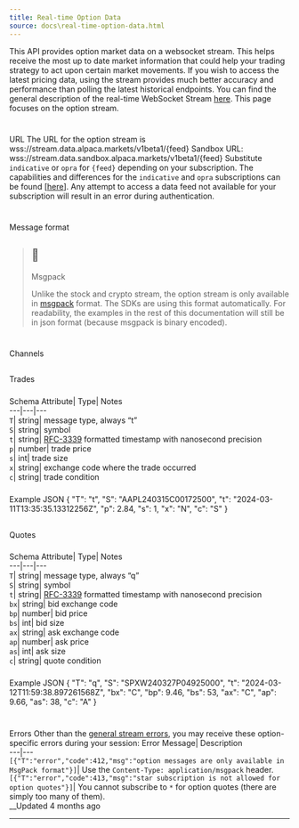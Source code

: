 ```yaml
---
title: Real-time Option Data
source: docs\real-time-option-data.html
---
```


This API provides option market data on a websocket stream. This helps receive the most up to date market information that could help your trading strategy to act upon certain market movements. If you wish to access the latest pricing data, using the stream provides much better accuracy and performance than polling the latest historical endpoints.
You can find the general description of the real-time WebSocket Stream [here](streaming-market-data.md). This page focuses on the option stream.
# 
URL
[](real-time-option-data.html#url)
The URL for the option stream is
wss://stream.data.alpaca.markets/v1beta1/{feed}
Sandbox URL:
wss://stream.data.sandbox.alpaca.markets/v1beta1/{feed}
Substitute `indicative` or `opra` for `{feed}` depending on your subscription. The capabilities and differences for the `indicative` and `opra` subscriptions can be found [[here](about-market-data-api.html-options.md)].
Any attempt to access a data feed not available for your subscription will result in an error during authentication.
# 
Message format
[](real-time-option-data.html#message-format)
> ## 🚧
> 
> Msgpack
> 
> Unlike the stock and crypto stream, the option stream is only available in [msgpack](https://msgpack.org/index.html) format. The SDKs are using this format automatically. For readability, the examples in the rest of this documentation will still be in json format (because msgpack is binary encoded).
# 
Channels
[](real-time-option-data.html#channels)
## 
Trades
[](real-time-option-data.html#trades)
### 
Schema
[](real-time-option-data.html#schema)
Attribute| Type| Notes  
---|---|---  
`T`| string| message type, always “t”  
`S`| string| symbol  
`t`| string| [RFC-3339](https://datatracker.ietf.org/doc/html/rfc3339) formatted timestamp with nanosecond precision  
`p`| number| trade price  
`s`| int| trade size  
`x`| string| exchange code where the trade occurred  
`c`| string| trade condition  
### 
Example
[](real-time-option-data.html#example)
JSON
{
"T": "t",
"S": "AAPL240315C00172500",
"t": "2024-03-11T13:35:35.13312256Z",
"p": 2.84,
"s": 1,
"x": "N",
"c": "S"
}
## 
Quotes
[](real-time-option-data.html#quotes)
### 
Schema
[](real-time-option-data.html#schema-1)
Attribute| Type| Notes  
---|---|---  
`T`| string| message type, always “q”  
`S`| string| symbol  
`t`| string| [RFC-3339](https://datatracker.ietf.org/doc/html/rfc3339) formatted timestamp with nanosecond precision  
`bx`| string| bid exchange code  
`bp`| number| bid price  
`bs`| int| bid size  
`ax`| string| ask exchange code  
`ap`| number| ask price  
`as`| int| ask size  
`c`| string| quote condition  
### 
Example
[](real-time-option-data.html#example-1)
JSON
{
"T": "q",
"S": "SPXW240327P04925000",
"t": "2024-03-12T11:59:38.897261568Z",
"bx": "C",
"bp": 9.46,
"bs": 53,
"ax": "C",
"ap": 9.66,
"as": 38,
"c": "A"
}
# 
Errors
[](real-time-option-data.html#errors)
Other than the [general stream errors](streaming-market-data.html-errors.md), you may receive these option-specific errors during your session:
Error Message| Description  
---|---  
`[{"T":"error","code":412,"msg":"option messages are only available in MsgPack format"}]`| Use the `Content-Type: application/msgpack` header.  
`[{"T":"error","code":413,"msg":"star subscription is not allowed for option quotes"}]`| You cannot subscribe to `*` for option quotes (there are simply too many of them).  
__Updated 4 months ago
* * *
